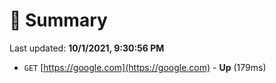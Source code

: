 # 📖 Summary
Last updated: **10/1/2021, 9:30:56 PM**

- `GET` [https://google.com](https://google.com) - **Up** (179ms)
